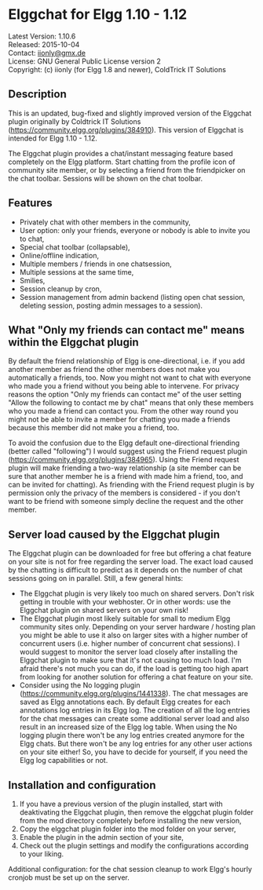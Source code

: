 Elggchat for Elgg 1.10 - 1.12
=============================

Latest Version: 1.10.6  
Released: 2015-10-04  
Contact: iionly@gmx.de  
License: GNU General Public License version 2  
Copyright: (c) iionly (for Elgg 1.8 and newer), ColdTrick IT Solutions  


Description
-----------

This is an updated, bug-fixed and slightly improved version of the Elggchat plugin originally by Coldtrick IT Solutions (https://community.elgg.org/plugins/384910). This version of Elggchat is intended for Elgg 1.10 - 1.12.

The Elggchat plugin provides a chat/instant messaging feature based completely on the Elgg platform. Start chatting from the profile icon of community site member, or by selecting a friend from the friendpicker on the chat toolbar. Sessions will be shown on the chat toolbar.


Features
--------

- Privately chat with other members in the community,
- User option: only your friends, everyone or nobody is able to invite you to chat,
- Special chat toolbar (collapsable),
- Online/offline indication,
- Multiple members / friends in one chatsession,
- Multiple sessions at the same time,
- Smilies,
- Session cleanup by cron,
- Session management from admin backend (listing open chat session, deleting session, posting admin messages to a session).


What "Only my friends can contact me" means within the Elggchat plugin
----------------------------------------------------------------------

By default the friend relationship of Elgg is one-directional, i.e. if you add another member as friend the other members does not make you automatically a friends, too. Now you might not want to chat with everyone who made you a friend without you being able to intervene. For privacy reasons the option "Only my friends can contact me" of the user setting "Allow the following to contact me by chat" means that only these members who you made a friend can contact you. From the other way round you might not be able to invite a member for chatting you made a friends because this member did not make you a friend, too.

To avoid the confusion due to the Elgg default one-directional friending (better called "following") I would suggest using the Friend request plugin (https://community.elgg.org/plugins/384965). Using the Friend request plugin will make friending a two-way relationship (a site member can be sure that another member he is a friend with made him a friend, too, and can be invited for chatting). As friending with the Friend request plugin is by permission only the privacy of the members is considered - if you don't want to be friend with someone simply decline the request and the other member.


Server load caused by the Elggchat plugin
-----------------------------------------

The Elggchat plugin can be downloaded for free but offering a chat feature on your site is not for free regarding the server load. The exact load caused by the chatting is difficult to predict as it depends on the number of chat sessions going on in parallel. Still, a few general hints:

- The Elggchat plugin is very likely too much on shared servers. Don't risk getting in trouble with your webhoster. Or in other words: use the Elggchat plugin on shared servers on your own risk!
- The Elggchat plugin most likely suitable for small to medium Elgg community sites only. Depending on your server hardware / hosting plan you might be able to use it also on larger sites with a higher number of concurrent users (i.e. higher number of concurrent chat sessions). I would suggest to monitor the server load closely after installing the Elggchat plugin to make sure that it's not causing too much load. I'm afraid there's not much you can do, if the load is getting too high apart from looking for another solution for offering a chat feature on your site.
- Consider using the No logging plugin (https://community.elgg.org/plugins/1441338). The chat messages are saved as Elgg annotations each. By default Elgg creates for each annotations log entries in its Elgg log. The creation of all the log entries for the chat messages can create some additional server load and also result in an increased size of the Elgg log table. When using the No logging plugin there won't be any log entries created anymore for the Elgg chats. But there won't be any log entries for any other user actions on your site either! So, you have to decide for yourself, if you need the Elgg log capabilities or not.


Installation and configuration
------------------------------

1. If you have a previous version of the plugin installed, start with deaktivating the Elggchat plugin, then remove the elggchat plugin folder from the mod directory completely before installing the new version,
2. Copy the elggchat plugin folder into the mod folder on your server,
3. Enable the plugin in the admin section of your site,
4. Check out the plugin settings and modify the configurations according to your liking.

Additional configuration: for the chat session cleanup to work Elgg's hourly cronjob must be set up on the server.
